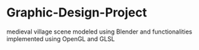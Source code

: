 # Graphic-Design-Project
medieval village scene modeled using Blender and functionalities implemented using OpenGL and GLSL 
